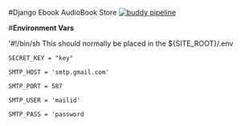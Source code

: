 
#Django Ebook AudioBook Store 
[![buddy pipeline](https://app.buddy.works/adityatelange/django-ebook-audiobook-website/pipelines/pipeline/225919/badge.svg?token=96a49a36649cf66aadc766424f6d3991e615fff520032dcef3f36a80141cda8d "buddy pipeline")](https://app.buddy.works/adityatelange/django-ebook-audiobook-website/pipelines/pipeline/225919)

 #**Environment Vars**
 
'#!/bin/sh
This should normally be placed in the ${SITE_ROOT}/.env

`SECRET_KEY = "key"  `

`SMTP_HOST = 'smtp.gmail.com'`

`SMTP_PORT = 587`

`SMTP_USER = 'mailid'`

`SMTP_PASS = 'password`
